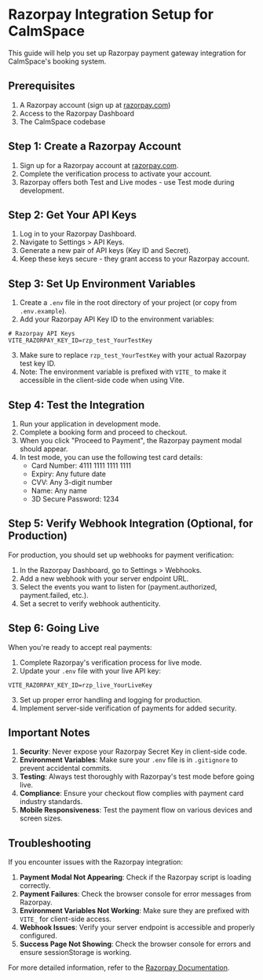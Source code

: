 # Razorpay Integration Setup for CalmSpace

This guide will help you set up Razorpay payment gateway integration for CalmSpace's booking system.

## Prerequisites

1. A Razorpay account (sign up at [razorpay.com](https://razorpay.com/))
2. Access to the Razorpay Dashboard
3. The CalmSpace codebase

## Step 1: Create a Razorpay Account

1. Sign up for a Razorpay account at [razorpay.com](https://razorpay.com/).
2. Complete the verification process to activate your account.
3. Razorpay offers both Test and Live modes - use Test mode during development.

## Step 2: Get Your API Keys

1. Log in to your Razorpay Dashboard.
2. Navigate to Settings > API Keys.
3. Generate a new pair of API keys (Key ID and Secret).
4. Keep these keys secure - they grant access to your Razorpay account.

## Step 3: Set Up Environment Variables

1. Create a `.env` file in the root directory of your project (or copy from `.env.example`).
2. Add your Razorpay API Key ID to the environment variables:

```
# Razorpay API Keys
VITE_RAZORPAY_KEY_ID=rzp_test_YourTestKey
```

3. Make sure to replace `rzp_test_YourTestKey` with your actual Razorpay test key ID.
4. Note: The environment variable is prefixed with `VITE_` to make it accessible in the client-side code when using Vite.

## Step 4: Test the Integration

1. Run your application in development mode.
2. Complete a booking form and proceed to checkout.
3. When you click "Proceed to Payment", the Razorpay payment modal should appear.
4. In test mode, you can use the following test card details:
   - Card Number: 4111 1111 1111 1111
   - Expiry: Any future date
   - CVV: Any 3-digit number
   - Name: Any name
   - 3D Secure Password: 1234

## Step 5: Verify Webhook Integration (Optional, for Production)

For production, you should set up webhooks for payment verification:

1. In the Razorpay Dashboard, go to Settings > Webhooks.
2. Add a new webhook with your server endpoint URL.
3. Select the events you want to listen for (payment.authorized, payment.failed, etc.).
4. Set a secret to verify webhook authenticity.

## Step 6: Going Live

When you're ready to accept real payments:

1. Complete Razorpay's verification process for live mode.
2. Update your `.env` file with your live API key:

```
VITE_RAZORPAY_KEY_ID=rzp_live_YourLiveKey
```

3. Set up proper error handling and logging for production.
4. Implement server-side verification of payments for added security.

## Important Notes

1. **Security**: Never expose your Razorpay Secret Key in client-side code.
2. **Environment Variables**: Make sure your `.env` file is in `.gitignore` to prevent accidental commits.
3. **Testing**: Always test thoroughly with Razorpay's test mode before going live.
4. **Compliance**: Ensure your checkout flow complies with payment card industry standards.
5. **Mobile Responsiveness**: Test the payment flow on various devices and screen sizes.

## Troubleshooting

If you encounter issues with the Razorpay integration:

1. **Payment Modal Not Appearing**: Check if the Razorpay script is loading correctly.
2. **Payment Failures**: Check the browser console for error messages from Razorpay.
3. **Environment Variables Not Working**: Make sure they are prefixed with `VITE_` for client-side access.
4. **Webhook Issues**: Verify your server endpoint is accessible and properly configured.
5. **Success Page Not Showing**: Check the browser console for errors and ensure sessionStorage is working.

For more detailed information, refer to the [Razorpay Documentation](https://razorpay.com/docs/). 